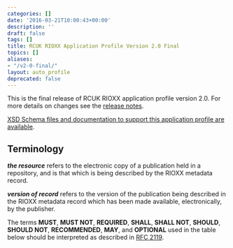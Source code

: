 ```yaml
---
categories: []
date: '2016-03-21T10:00:43+00:00'
description: ''
draft: false
tags: []
title: RCUK RIOXX Application Profile Version 2.0 Final
topics: []
aliases:
- "/v2-0-final/"
layout: auto_profile
deprecated: false
---
```


This is the final release of RCUK RIOXX application profile version 2.0. For more details on changes see the [release notes](/release_notes).

[XSD Schema files and documentation to support this application profile are available](/schema/v2.0/rioxx/).

## Terminology

***the resource*** refers to the electronic copy of a publication held in a repository, and is that which is being described by the RIOXX metadata record.

***version of record*** refers to the version of the publication being described in the RIOXX metadata record which has been made available, electronically, by the publisher.

The terms **MUST**, **MUST NOT**, **REQUIRED**, **SHALL**, **SHALL NOT**, **SHOULD**, **SHOULD NOT**, **RECOMMENDED**, **MAY**, and **OPTIONAL** used in the table below should be interpreted as described in [RFC 2119](http://www.ietf.org/rfc/rfc2119.txt).
